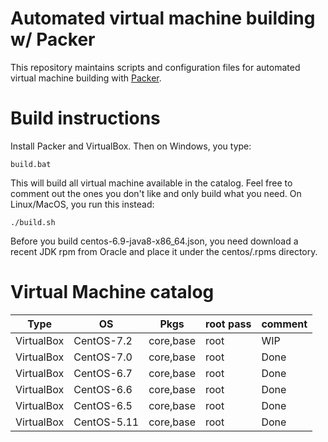 # Automated virtual machine building w/ Packer
This repository maintains scripts and configuration files for automated
virtual machine building with [Packer][1].

# Build instructions
Install Packer and VirtualBox. Then on Windows, you type:

    build.bat

This will build all virtual machine available in the catalog. Feel free
to comment out the ones you don't like and only build what you need.
On Linux/MacOS, you run this instead:

    ./build.sh

Before you build centos-6.9-java8-x86\_64.json, you need download a
recent JDK rpm from Oracle and place it under the centos/.rpms directory.

# Virtual Machine catalog
| Type          | OS            | Pkgs      | root pass | comment   |
| ------------- | ------------- | --------- | --------- | --------- |
| VirtualBox    | CentOS-7.2    | core,base | root      | WIP       |
| VirtualBox    | CentOS-7.0    | core,base | root      | Done      |
| VirtualBox    | CentOS-6.7    | core,base | root      | Done      |
| VirtualBox    | CentOS-6.6    | core,base | root      | Done      |
| VirtualBox    | CentOS-6.5    | core,base | root      | Done      |
| VirtualBox    | CentOS-5.11   | core,base | root      | Done      |

[1]: https://github.com/mitchellh/packer
